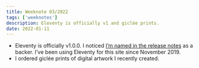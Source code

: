 ```yaml
---
title: Weeknote 03/2022
tags: ['weeknotes']
description: Eleventy is officially v1 and giclée prints.
date: 2022-01-11
---
```

- Eleventy is officially v1.0.0. I noticed [I’m named in the release notes](https://github.com/11ty/eleventy/releases/tag/v1.0.0) as a backer. I’ve been using Eleventy for this site since November 2019. 
- I ordered giclée prints of digital artwork I recently created.  